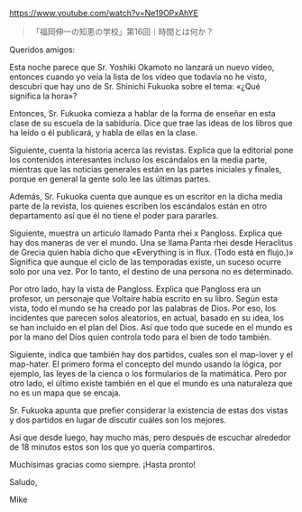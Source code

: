 https://www.youtube.com/watch?v=Ne19OPxAhYE

> 「福岡伸一の知恵の学校」第16回｜時間とは何か？

Queridos amigos:

Esta noche parece que Sr. Yoshiki Okamoto no lanzará un nuevo vídeo, entonces cuando yo veía la lista de los vídeo que todavía no he visto, descubrí que hay uno de Sr. Shinichi Fukuoka sobre el tema: «¿Qué significa la hora»?

Entonces, Sr. Fukuoka comieza a hablar de la forma de enseñar en esta clase de su escuela de la sabiduría. Dice que trae las ideas de los libros que ha leído o él publicará, y habla de ellas en la clase.

Siguiente, cuenta la historia acerca las revistas. Explica que la editorial pone los contenidos interesantes incluso los escándalos en la media parte, mientras que las noticias generales están en las partes iniciales y finales, porque en general la gente solo lee las últimas partes.

Además, Sr. Fukuoka cuenta que aunque es un escritor en la dicha media parte de la revista, los quienes escriben los escándalos están en otro departamento así que él no tiene el poder para pararles.

Siguiente, muestra un articulo llamado Panta rhei x Pangloss. Explica que hay dos maneras de ver el mundo. Una se llama Panta rhei desde Heraclitus de Grecia quien había dicho que «Everything is in flux. (Todo está en flujo.)» Significa que aunque el ciclo de las temporadas existe, un suceso ocurre solo por una vez. Por lo tanto, el destino de una persona no es determinado. 

Por otro lado, hay la vista de Pangloss. Explica que Pangloss era un profesor, un personaje que Voltaire había escrito en su libro. Según esta vista, todo el mundo se ha creado por las palabras de Dios. Por eso, los incidentes que parecen solos aleatorios, en actual, basado en su idea, los se han incluido en el plan del Dios. Así que todo que sucede en el mundo es por la mano del Díos quien controla todo para el bien de todo también.

Siguiente, indica que también hay dos partidos, cuales son el map-lover y el map-hater. El primero forma el concepto del mundo usando la lógica, por ejemplo, las leyes de la cienca o los formularios de la matimática. Pero por otro lado, el último existe también en el que el mundo es una naturaleza que no es un mapa que se encaja.

Sr. Fukuoka apunta que prefier considerar la existencia de estas dos vistas y dos partidos en lugar de discutir cuáles son los mejores.

Así que desde luego, hay mucho más, pero después de escuchar alrededor de 18 minutos estos son los que yo quería compartiros.

Muchísimas gracias como siempre. ¡Hasta pronto!

Saludo,

Mike
